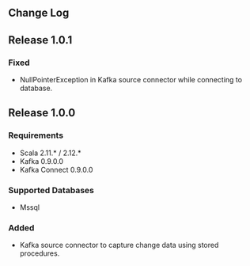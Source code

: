 Change Log
----------

Release 1.0.1
-------------

### Fixed

* NullPointerException in Kafka source connector while connecting to database.

Release 1.0.0
-------------

### Requirements

* Scala         2.11.*  / 2.12.*
* Kafka         0.9.0.0
* Kafka Connect 0.9.0.0

### Supported Databases

* Mssql

### Added

* Kafka source connector to capture change data using stored procedures.